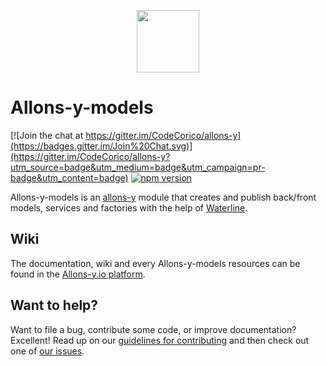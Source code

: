 <p align="center"><img src="http://codecorico.com/allons-y-logo.png" height="100" /></p>

# Allons-y-models

[![Join the chat at https://gitter.im/CodeCorico/allons-y](https://badges.gitter.im/Join%20Chat.svg)](https://gitter.im/CodeCorico/allons-y?utm_source=badge&utm_medium=badge&utm_campaign=pr-badge&utm_content=badge)
[![npm version](https://badge.fury.io/js/allons-y-models.svg)](https://badge.fury.io/js/allons-y-models)

Allons-y-models is an [allons-y](https://github.com/CodeCorico/allons-y) module that creates and publish back/front models, services and factories with the help of [Waterline](https://www.npmjs.com/package/waterline).

## Wiki

The documentation, wiki and every Allons-y-models resources can be found in the [Allons-y.io platform](https://allons-y.io).

## Want to help?

Want to file a bug, contribute some code, or improve documentation? Excellent! Read up on our [guidelines for contributing](CONTRIBUTING.md) and then check out one of [our issues](https://github.com/CodeCorico/allons-y-models/issues).
